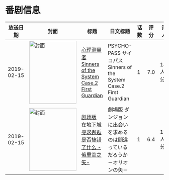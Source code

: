 # 番剧信息

|放送日期|封面|标题|日文标题|话数|评分|评分人数|
|---|---|---|---|---|---|---|
|2019-02-15|<img src="https://lain.bgm.tv/pic/cover/c/d1/47/239924_FZnWp.jpg" alt="封面" style="width:150px;height:200px;object-fit:cover;">|[心理测量者 Sinners of the System Case.2 First Guardian](https://bangumi.tv/subject/239924)|PSYCHO-PASS サイコパス Sinners of the System Case.2 First Guardian|1|7.0|1484人评分|
|2019-02-15|<img src="https://lain.bgm.tv/pic/cover/c/45/13/238005_q264u.jpg" alt="封面" style="width:150px;height:200px;object-fit:cover;">|[剧场版 在地下城寻求邂逅是否搞错了什么 -俄里翁之矢-](https://bangumi.tv/subject/238005)|劇場版 ダンジョンに出会いを求めるのは間違っているだろうか －オリオンの矢－|1|6.4|1771人评分|
